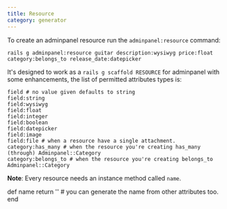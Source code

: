 ```yaml
---
title: Resource
category: generator
---
```


To create an adminpanel resource run the `adminpanel:resource` command:

`rails g adminpanel:resource guitar description:wysiwyg price:float category:belongs_to release_date:datepicker`

It's designed to work as a `rails g scaffold RESOURCE` for adminpanel with some enhancements, the list of permitted attributes types is:

```
field # no value given defaults to string
field:string
field:wysiwyg
field:float
field:integer
field:boolean
field:datepicker
field:image
field:file # when a resource have a single attachment.
category:has_many # when the resource you're creating has_many (through) Adminpanel::Category
category:belongs_to # when the resource you're creating belongs_to Adminpanel::Category
```

**Note**: Every resource needs an instance method called `name`.

  def name
    return '' # you can generate the name from other attributes too.
  end
